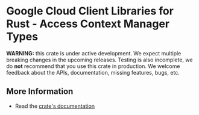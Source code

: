 # Google Cloud Client Libraries for Rust - Access Context Manager Types

<!-- Code generated by sidekick. DO NOT EDIT. -->

**WARNING:** this crate is under active development. We expect multiple breaking
changes in the upcoming releases. Testing is also incomplete, we do **not**
recommend that you use this crate in production. We welcome feedback about the
APIs, documentation, missing features, bugs, etc.

## More Information

- Read the [crate's documentation](https://docs.rs/google-cloud-identity-accesscontextmanager-type/latest/google-cloud-identity-accesscontextmanager-type)

